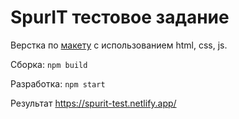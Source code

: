 # SpurIT тестовое задание

Верстка по [макету](https://www.figma.com/file/rJm782pmgXoFuXIz6VZUor/Video-Popup?node-id=1%3A8) с использованием html, css, js.

Сборка: ```npm build```

Разработка: ```npm start```

Результат https://spurit-test.netlify.app/
